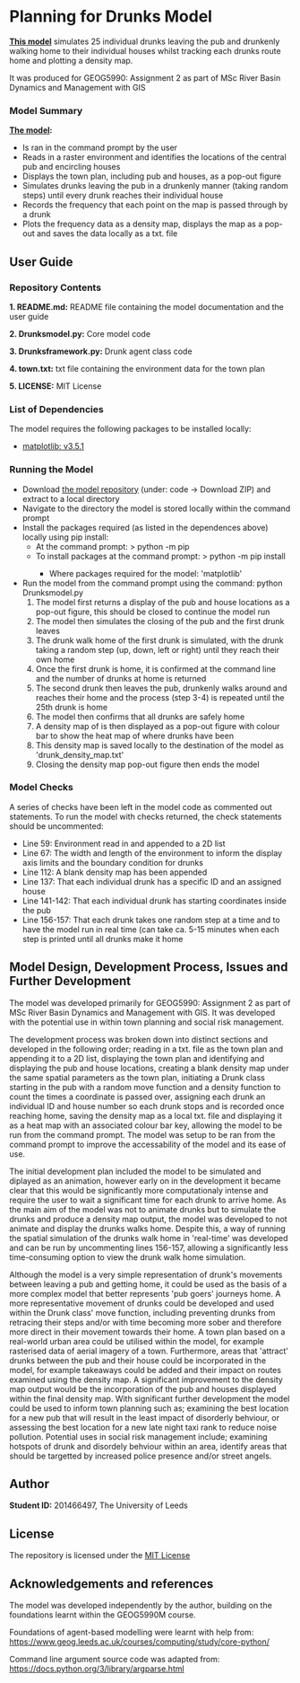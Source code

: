 # Planning for Drunks Model
**[This model](https://github.com/tburgess97/Planning-for-Drunks)** simulates 25 individual drunks leaving the pub and drunkenly walking home to their individual houses whilst tracking each drunks route home and plotting a density map.

It was produced for GEOG5990: Assignment 2 as part of MSc River Basin Dynamics and Management with GIS 

### Model Summary
**[The model](https://github.com/tburgess97/Planning-for-Drunks):**
- Is ran in the command prompt by the user
- Reads in a raster environment and identifies the locations of the central pub and encircling houses
- Displays the town plan, including pub and houses, as a pop-out figure
- Simulates drunks leaving the pub in a drunkenly manner (taking random steps) until every drunk reaches their individual house
- Records the frequency that each point on the map is passed through by a drunk 
- Plots the frequency data as a density map, displays the map as a pop-out and saves the data locally as a txt. file

## User Guide

### Repository Contents

**1. README.md:** README file containing the model documentation and the user guide

**2. Drunksmodel.py:** Core model code

**3. Drunksframework.py:** Drunk agent class code

**4. town.txt:** txt file containing the environment data for the town plan

**5. LICENSE:** MIT License

### List of Dependencies

The model requires the following packages to be installed locally:

- [matplotlib: v3.5.1](https://matplotlib.org/)


### Running the Model

- Download [the model repository](https://github.com/tburgess97/Planning-for-Drunks) (under: code -> Download ZIP) and extract to a local directory
- Navigate to the directory the model is stored locally within the command prompt 
- Install the packages required (as listed in the dependences above) locally using pip install:
  - At the command prompt: > python -m pip 
  - To install packages at the command prompt: > python -m pip install <package>
    - Where packages required for the model: 'matplotlib'
- Run the model from the command prompt using the command: python Drunksmodel.py 
  1. The model first returns a display of the pub and house locations as a pop-out figure, this should be closed to continue the model run
  2. The model then simulates the closing of the pub and the first drunk leaves
  3. The drunk walk home of the first drunk is simulated, with the drunk taking a random step (up, down, left or right) until they reach their own home 
  4. Once the first drunk is home, it is confirmed at the command line and the number of drunks at home is returned
  5. The second drunk then leaves the pub, drunkenly walks around and reaches their home and the process (step 3-4) is repeated until the 25th drunk is home
  6. The model then confirms that all drunks are safely home 
  7. A density map of is then displayed as a pop-out figure with colour bar to show the heat map of where drunks have been
  8. This density map is saved locally to the destination of the model as 'drunk_density_map.txt'
  9. Closing the density map pop-out figure then ends the model 
  

### Model Checks 

A series of checks have been left in the model code as commented out statements. To run the model with checks returned, the check statements should be uncommented:
- Line 59: Environment read in and appended to a 2D list 
- Line 67: The width and length of the environment to inform the display axis limits and the boundary condition for drunks 
- Line 112: A blank density map has been appended
- Line 137: That each individual drunk has a specific ID and an assigned house
- Line 141-142: That each individual drunk has starting coordinates inside the pub
- Line 156-157: That each drunk takes one random step at a time and to have the model run in real time (can take ca. 5-15 minutes when each step is printed until all drunks make it home


## Model Design, Development Process, Issues and Further Development 

  The model was developed primarily for GEOG5990: Assignment 2 as part of MSc River Basin Dynamics and Management with GIS. It was developed with the potential use in within town planning and social risk management. 

The development process was broken down into distinct sections and developed in the following order; reading in a txt. file as the town plan and appending it to a 2D list, displaying the town plan and identifying and displaying the pub and house locations, creating a blank density map under the same spatial parameters as the town plan, initiating a Drunk class starting in the pub with a random move function and a density function to count the times a coordinate is passed over, assigning each drunk an individual ID and house number so each drunk stops and is recorded once reaching home, saving the density map as a local txt. file and displaying it as a heat map with an associated colour bar key, allowing the model to be run from the command prompt. The model was setup to be ran from the command prompt to improve the accessability of the model and its ease of use. 
  
The initial development plan included the model to be simulated and diplayed as an animation, however early on in the development it became clear that this would be significantly more computationaly intense and require the user to wait a significant time for each drunk to arrive home. As the main aim of the model was not to animate drunks but to simulate the drunks and produce a density map output, the model was developed to not animate and display the drunks walks home. Despite this, a way of running the spatial simulation of the drunks walk home in 'real-time' was developed and can be run by uncommenting lines 156-157, allowing a significantly less time-consuming option to view the drunk walk home simulation.
  
Although the model is a very simple representation of drunk's movements between leaving a pub and getting home, it could be used as the basis of a more complex model that better represents 'pub goers' journeys home. A more representative movement of drunks could be developed and used within the Drunk class' move function, including preventing drunks from retracing their steps and/or with time becoming more sober and therefore more direct in their movement towards their home. A town plan based on a real-world urban area could be utilised within the model, for example rasterised data of aerial imagery of a town. Furthermore, areas that 'attract' drunks between the pub and their house could be incorporated in the model, for example takeaways could be added and their impact on routes examined using the density map. A significant improvement to the density map output would be the incorporation of the pub and houses displayed within the final density map. With significant further development the model could be used to inform town planning such as; examining the best location for a new pub that will result in the least impact of disorderly behviour, or assessing the best location for a new late night taxi rank to reduce noise pollution. Potential uses in social risk management include; examining hotspots of drunk and disordely behviour within an area, identify areas that should be targetted by increased police presence and/or street angels.
  

## Author
**Student ID:** 201466497, The University of Leeds

## License 
The repository is licensed under the [MIT License](https://github.com/tburgess97/Planning-for-Drunks/blob/main/LICENSE)

## Acknowledgements and references
The model was developed independently by the author, building on the foundations learnt within the GEOG5990M course.

Foundations of agent-based modelling were learnt with help from:
https://www.geog.leeds.ac.uk/courses/computing/study/core-python/
  
Command line argument source code was adapted from:
https://docs.python.org/3/library/argparse.html
